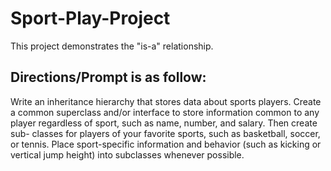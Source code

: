 # Sport-Play-Project
This project demonstrates the "is-a" relationship.

## Directions/Prompt is as follow:
Write an inheritance hierarchy that stores data about sports players. Create a common superclass and/or interface to store information common to any player regardless of sport, such as name, number, and salary. Then create sub- classes for players of your favorite sports, such as basketball, soccer, or tennis. Place sport-specific information and behavior (such as kicking or vertical jump height) into subclasses whenever possible.
